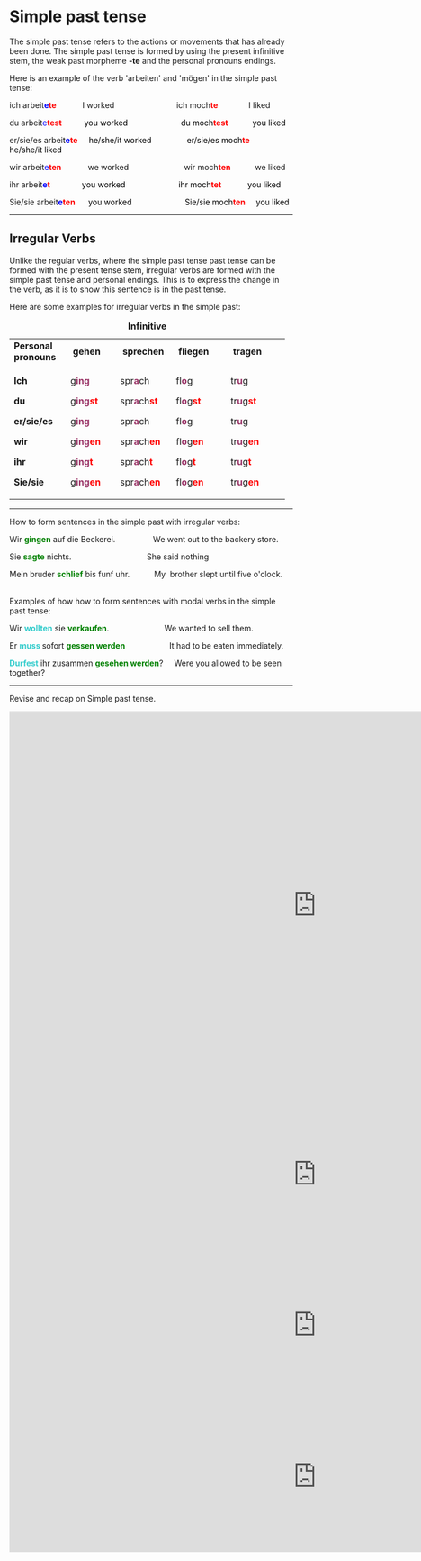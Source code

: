 <h1 class="centeredText" style="text-align: left;">Simple past tense </h1>
<p>The simple past tense refers to the actions or movements that has already been done. The simple past tense is formed by using the present infinitive stem, the weak past morpheme <strong>-te</strong> and the personal pronouns endings.&nbsp;</p>
<p>Here is an example of the verb 'arbeiten' and 'm&ouml;gen' in the simple past tense:&nbsp;</p>
<p>ich arbeit<strong><span style="color: #0000ff;">e</span><span style="color: #ff0000;">te&nbsp; &nbsp; &nbsp; &nbsp; &nbsp; &nbsp; &nbsp;&nbsp;</span></strong>I worked&nbsp; &nbsp; &nbsp; &nbsp; &nbsp; &nbsp; &nbsp; &nbsp; &nbsp; &nbsp; &nbsp; &nbsp; &nbsp; &nbsp; ich moch<strong><span style="color: #ff0000;">te</span>&nbsp;</strong>&nbsp; &nbsp; &nbsp; &nbsp; &nbsp; &nbsp; &nbsp;I liked&nbsp;</p>
<p>du arbeit<span style="color: #0000ff;">e</span><span style="color: #ff0000;"><strong>test&nbsp; &nbsp; &nbsp; &nbsp; &nbsp; &nbsp;&nbsp;</strong><span style="color: #000000;">you worked&nbsp; &nbsp; &nbsp; &nbsp; &nbsp; &nbsp; &nbsp; &nbsp; &nbsp; &nbsp; &nbsp; &nbsp; du moch<strong><span style="color: #ff0000;">test</span></strong>&nbsp; &nbsp; &nbsp; &nbsp; &nbsp; &nbsp;you liked&nbsp;</span></span></p>
<p>er/sie/es arbei<span style="color: #000000;">t<strong><span style="color: #0000ff;">e</span><span style="color: #ff0000;">te&nbsp; &nbsp; &nbsp;&nbsp;</span></strong>he/she/it worked&nbsp; &nbsp; &nbsp; &nbsp; &nbsp; &nbsp; &nbsp; &nbsp; er/sie/es moch<strong><span style="color: #ff0000;">te&nbsp;</span></strong>&nbsp; &nbsp; he/she/it liked</span></p>
<p>wir arbeit<span style="color: #0000ff;">e</span><span style="color: #ff0000;"><strong>ten</strong></span>&nbsp; &nbsp; &nbsp; &nbsp; &nbsp; &nbsp; we worked&nbsp; &nbsp; &nbsp; &nbsp; &nbsp; &nbsp; &nbsp; &nbsp; &nbsp; &nbsp; &nbsp; &nbsp; &nbsp;wir moch<strong><span style="color: #ff0000;">ten</span></strong>&nbsp; &nbsp; &nbsp; &nbsp; &nbsp; &nbsp;we liked</p>
<p>ihr arbeit<strong><span style="color: #0000ff;">e</span><span style="color: #ff0000;">t&nbsp; &nbsp; &nbsp; &nbsp; &nbsp; &nbsp; &nbsp; &nbsp; &nbsp;</span></strong><span style="color: #000000;">you worked&nbsp; &nbsp; &nbsp; &nbsp; &nbsp; &nbsp; &nbsp; &nbsp; &nbsp; &nbsp; &nbsp; &nbsp; ihr moch<strong><span style="color: #ff0000;">tet&nbsp;</span></strong> &nbsp; &nbsp; &nbsp; &nbsp; &nbsp; you liked</span></p>
<p>Sie/sie arbeit<strong><span style="color: #0000ff;">e</span></strong><span style="color: #ff0000;"><strong>t<span style="color: #ff0000;">e</span>n&nbsp; &nbsp; &nbsp; &nbsp;</strong><span style="color: #000000;">you worked&nbsp; &nbsp; &nbsp; &nbsp; &nbsp; &nbsp; &nbsp; &nbsp; &nbsp; &nbsp; &nbsp; &nbsp; Sie/sie moch<strong><span style="color: #ff0000;">ten&nbsp;</span></strong> &nbsp; &nbsp;you liked</span></span></p>
<hr>
<h2><strong>Irregular Verbs</strong></h2>
<p>Unlike the regular verbs, where the simple past tense past tense can be formed with the present tense stem, irregular verbs are formed with the simple past tense and personal endings. This is to express the change in the verb, as it is to show this sentence is in the past tense.&nbsp;</p>
<p>Here are some examples for irregular verbs in the simple past:</p>
<table style="width: 490px;" cellspacing="1" cellpadding="yes"><caption><strong>Infinitive </strong></caption>
<tbody>
<tr style="height: 32px;">
<td style="width: 89px; height: 32px;"><strong>Personal pronouns&nbsp;</strong></td>
<td style="width: 84px; height: 32px;">&nbsp;<b>gehen</b></td>
<td style="width: 88px; height: 32px;">&nbsp;<b>sprechen</b></td>
<td style="width: 96px; height: 32px;">&nbsp;<b>fliegen&nbsp;</b></td>
<td style="width: 112px; height: 32px;">&nbsp;<b>tragen&nbsp;</b></td>
</tr>
<tr style="height: 152.95px;">
<td style="width: 89px; height: 152.95px;">
<p><strong>Ich&nbsp;</strong></p>
<p><strong>du&nbsp;</strong></p>
<p><strong>er/sie/es</strong></p>
<p><strong>wir</strong></p>
<p><strong>ihr&nbsp;</strong></p>
<p><strong>Sie/sie&nbsp;</strong></p>
</td>
<td style="width: 84px; height: 152.95px;">
<p>g<strong><span style="color: #993366;">ing</span></strong>&nbsp;</p>
<p>g<strong><span style="color: #993366;">ing</span><span style="color: #ff0000;">st</span></strong></p>
<p>g<strong><span style="color: #993366;">ing</span></strong></p>
<p><span>g<strong><span style="color: #993366;">ing</span><span style="color: #ff0000;">en</span></strong>&nbsp;</span></p>
<p>g<span style="color: #993366;"><strong>ing</strong></span><strong><span style="color: #ff0000;">t</span></strong></p>
<p>g<strong><span style="color: #993366;">ing</span><span style="color: #ff0000;">en</span></strong></p>
</td>
<td style="width: 88px; height: 152.95px;">
<p>spr<span style="color: #993366;"><strong>a</strong></span>ch</p>
<p>spr<strong><span style="color: #993366;">a</span></strong>ch<strong><span style="color: #ff0000;">st</span></strong></p>
<p>spr<strong><span style="color: #993366;">a</span></strong>ch</p>
<p>spr<strong><span style="color: #993366;">a</span></strong>ch<strong><span style="color: #ff0000;">en</span></strong></p>
<p>spr<span style="color: #993366;"><strong>a</strong></span>ch<strong><span style="color: #ff0000;">t</span></strong></p>
<p>spr<strong><span style="color: #993366;">a</span></strong>ch<strong><span style="color: #ff0000;">en</span></strong></p>
</td>
<td style="width: 96px; height: 152.95px;">
<p>fl<strong><span style="color: #993366;">o</span></strong>g</p>
<p>fl<strong><span style="color: #993366;">o</span></strong>g<span style="color: #ff0000;"><strong>st</strong></span></p>
<p>fl<strong><span style="color: #993366;">o</span></strong>g</p>
<p>fl<strong><span style="color: #993366;">o</span></strong>g<strong><span style="color: #ff0000;">en</span></strong>&nbsp;</p>
<p>fl<strong><span style="color: #993366;">o</span></strong>g<strong><span style="color: #ff0000;">t</span></strong></p>
<p>fl<strong><span style="color: #993366;">o</span></strong>g<strong><span style="color: #ff0000;">en</span></strong></p>
</td>
<td style="width: 112px; height: 152.95px;">
<p>tr<strong><span style="color: #993366;">u</span></strong>g</p>
<p>tr<strong><span style="color: #993366;">u</span></strong>g<strong><span style="color: #ff0000;">st</span></strong></p>
<p>tr<strong><span style="color: #993366;">u</span></strong>g</p>
<p>tr<strong><span style="color: #993366;">u</span></strong>g<span style="color: #ff0000;"><strong>en</strong></span>&nbsp;</p>
<p>tr<strong><span style="color: #993366;">u</span></strong>g<strong><span style="color: #ff0000;">t</span></strong></p>
<p>tr<strong><span style="color: #993366;">u</span></strong>g<strong><span style="color: #ff0000;">en</span></strong></p>
</td>
</tr>
</tbody>
</table>
<hr>
<p>How to form sentences in the simple past with irregular verbs:</p>
<p>Wir <strong><span style="color: #008000;">gingen</span></strong> auf die Beckerei.&nbsp; &nbsp; &nbsp; &nbsp; &nbsp; &nbsp; &nbsp; &nbsp; &nbsp;We went out to the backery store.</p>
<p>Sie <span style="color: #008000;"><strong>sagte</strong></span> nichts.&nbsp; &nbsp; &nbsp; &nbsp; &nbsp; &nbsp; &nbsp; &nbsp; &nbsp; &nbsp; &nbsp; &nbsp; &nbsp; &nbsp; &nbsp; &nbsp; &nbsp; She said nothing&nbsp;</p>
<p>Mein bruder <strong><span style="color: #008000;">schlief</span></strong> bis funf uhr.&nbsp; &nbsp; &nbsp; &nbsp; &nbsp; &nbsp;My&nbsp; brother slept until five o'clock.&nbsp; &nbsp; &nbsp; &nbsp;&nbsp;</p>
<p>Examples of how how to form sentences with modal verbs in the simple past tense:</p>
<p>Wir <strong><span style="color: #33cccc;">wollten</span></strong> sie <span style="color: #008000;"><strong>verkaufen</strong></span>.&nbsp; &nbsp; &nbsp; &nbsp; &nbsp; &nbsp; &nbsp; &nbsp; &nbsp; &nbsp; &nbsp; &nbsp; &nbsp;We wanted to sell them.</p>
<p>Er <strong><span style="color: #33cccc;">muss</span> </strong>sofort <strong><span style="color: #008000;">gessen werden</span></strong>&nbsp; &nbsp; &nbsp; &nbsp; &nbsp; &nbsp; &nbsp; &nbsp; &nbsp; &nbsp; It had to be eaten immediately.</p>
<p><strong><span style="color: #33cccc;">Durfest</span></strong> ihr zusammen <span style="color: #008000;"><strong>gesehen werden</strong></span>?&nbsp; &nbsp; &nbsp;Were you allowed to be seen together?</p>
<p></p>
<p></p>
<hr>
<p> Revise and recap on Simple past tense. </p>
<iframe src="https://h5p.org/h5p/embed/688678" width="1090" height="689" frameborder="0" allowfullscreen="allowfullscreen"></iframe><script src="https://h5p.org/sites/all/modules/h5p/library/js/h5p-resizer.js" charset="UTF-8"></script>

<iframe src="https://h5p.org/h5p/embed/688681" width="1090" height="268" frameborder="0" allowfullscreen="allowfullscreen"></iframe><script src="https://h5p.org/sites/all/modules/h5p/library/js/h5p-resizer.js" charset="UTF-8"></script>

<iframe src="https://h5p.org/h5p/embed/688682" width="1090" height="268" frameborder="0" allowfullscreen="allowfullscreen"></iframe><script src="https://h5p.org/sites/all/modules/h5p/library/js/h5p-resizer.js" charset="UTF-8"></script>

<iframe src="https://h5p.org/h5p/embed/688687" width="1090" height="269" frameborder="0" allowfullscreen="allowfullscreen"></iframe><script src="https://h5p.org/sites/all/modules/h5p/library/js/h5p-resizer.js" charset="UTF-8"></script>
